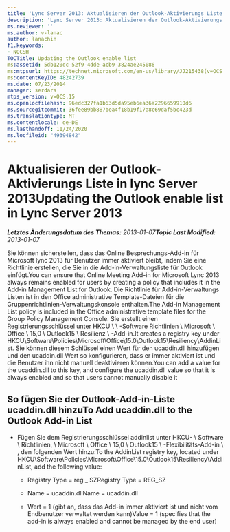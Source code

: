 ```yaml
---
title: 'Lync Server 2013: Aktualisieren der Outlook-Aktivierungs Liste'
description: 'Lync Server 2013: Aktualisieren der Outlook-Aktivierungs Liste'
ms.reviewer: ''
ms.author: v-lanac
author: lanachin
f1.keywords:
- NOCSH
TOCTitle: Updating the Outlook enable list
ms:assetid: 5db120dc-52f9-4dde-acb9-3824ae245086
ms:mtpsurl: https://technet.microsoft.com/en-us/library/JJ215438(v=OCS.15)
ms:contentKeyID: 48242739
ms.date: 07/23/2014
manager: serdars
mtps_version: v=OCS.15
ms.openlocfilehash: 96edc327fa1b63d5da95eb6ea36a2296659910d6
ms.sourcegitcommit: 36fee89bb887bea4f18b19f17a8c69daf5bc423d
ms.translationtype: MT
ms.contentlocale: de-DE
ms.lasthandoff: 11/24/2020
ms.locfileid: "49394842"
---
```

# <a name="updating-the-outlook-enable-list-in-lync-server-2013"></a><span data-ttu-id="9df90-103">Aktualisieren der Outlook-Aktivierungs Liste in lync Server 2013</span><span class="sxs-lookup"><span data-stu-id="9df90-103">Updating the Outlook enable list in Lync Server 2013</span></span>

<div data-xmlns="http://www.w3.org/1999/xhtml">

<div class="topic" data-xmlns="http://www.w3.org/1999/xhtml" data-msxsl="urn:schemas-microsoft-com:xslt" data-cs="https://msdn.microsoft.com/">

<div data-asp="https://msdn2.microsoft.com/asp">



</div>

<div id="mainSection">

<div id="mainBody"><span data-ttu-id="9df90-104">

<span> </span></span><span class="sxs-lookup"><span data-stu-id="9df90-104">

<span> </span></span></span>

<span data-ttu-id="9df90-105">_**Letztes Änderungsdatum des Themas:** 2013-01-07_</span><span class="sxs-lookup"><span data-stu-id="9df90-105">_**Topic Last Modified:** 2013-01-07_</span></span>

<span data-ttu-id="9df90-106">Sie können sicherstellen, dass das Online Besprechungs-Add-in für Microsoft lync 2013 für Benutzer immer aktiviert bleibt, indem Sie eine Richtlinie erstellen, die Sie in die Add-in-Verwaltungsliste für Outlook einfügt.</span><span class="sxs-lookup"><span data-stu-id="9df90-106">You can ensure that Online Meeting Add-in for Microsoft Lync 2013 always remains enabled for users by creating a policy that includes it in the Add-in Management List for Outlook.</span></span> <span data-ttu-id="9df90-107">Die Richtlinie für Add-in-Verwaltungs Listen ist in den Office administrative Template-Dateien für die Gruppenrichtlinien-Verwaltungskonsole enthalten.</span><span class="sxs-lookup"><span data-stu-id="9df90-107">The Add-in Management List policy is included in the Office administrative template files for the Group Policy Management Console.</span></span> <span data-ttu-id="9df90-108">Sie erstellt einen Registrierungsschlüssel unter HKCU \\ \\ -Software Richtlinien \\ Microsoft \\ Office \\ 15,0 \\ Outlook15 \\ Resilienz \\ -Add-in.</span><span class="sxs-lookup"><span data-stu-id="9df90-108">It creates a registry key under HKCU\\Software\\Policies\\Microsoft\\Office\\15.0\\Outlook15\\Resiliency\\AddinList.</span></span> <span data-ttu-id="9df90-109">Sie können diesem Schlüssel einen Wert für den ucaddin.dll hinzufügen und den ucaddin.dll Wert so konfigurieren, dass er immer aktiviert ist und die Benutzer ihn nicht manuell deaktivieren können.</span><span class="sxs-lookup"><span data-stu-id="9df90-109">You can add a value for the ucaddin.dll to this key, and configure the ucaddin.dll value so that it is always enabled and so that users cannot manually disable it</span></span>

<div>

## <a name="to-add-ucaddindll-to-the-outlook-add-in-list"></a><span data-ttu-id="9df90-110">So fügen Sie der Outlook-Add-in-Liste ucaddin.dll hinzu</span><span class="sxs-lookup"><span data-stu-id="9df90-110">To Add ucaddin.dll to the Outlook Add-in List</span></span>

  - <span data-ttu-id="9df90-111">Fügen Sie dem Registrierungsschlüssel addinlist unter HKCU- \\ Software \\ Richtlinien, \\ Microsoft \\ Office \\ 15,0 \\ Outlook15 \\ -Flexibilitäts-Add-in \\ , den folgenden Wert hinzu:</span><span class="sxs-lookup"><span data-stu-id="9df90-111">To the AddinList registry key, located under HKCU\\Software\\Policies\\Microsoft\\Office\\15.0\\Outlook15\\Resiliency\\AddinList, add the following value:</span></span>
    
      - <span data-ttu-id="9df90-112">Registry Type = reg \_ SZ</span><span class="sxs-lookup"><span data-stu-id="9df90-112">Registry Type = REG\_SZ</span></span>
    
      - <span data-ttu-id="9df90-113">Name = ucaddin.dll</span><span class="sxs-lookup"><span data-stu-id="9df90-113">Name = ucaddin.dll</span></span>
    
      - <span data-ttu-id="9df90-114">Wert = 1 (gibt an, dass das Add-in immer aktiviert ist und nicht vom Endbenutzer verwaltet werden kann)</span><span class="sxs-lookup"><span data-stu-id="9df90-114">Value = 1 (specifies that the add-in is always enabled and cannot be managed by the end user)</span></span>

<span data-ttu-id="9df90-115"></div>

</div>

<span> </span>

</div>

</div>

</span><span class="sxs-lookup"><span data-stu-id="9df90-115"></div>

</div>

<span> </span>

</div>

</div>

</span></span></div>

